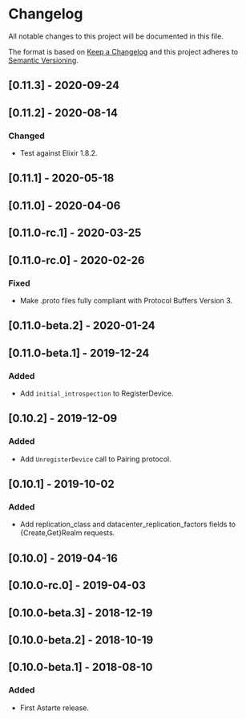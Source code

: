 # Changelog
All notable changes to this project will be documented in this file.

The format is based on [Keep a Changelog](http://keepachangelog.com/en/1.0.0/)
and this project adheres to [Semantic Versioning](http://semver.org/spec/v2.0.0.html).

## [0.11.3] - 2020-09-24

## [0.11.2] - 2020-08-14
### Changed
- Test against Elixir 1.8.2.

## [0.11.1] - 2020-05-18

## [0.11.0] - 2020-04-06

## [0.11.0-rc.1] - 2020-03-25

## [0.11.0-rc.0] - 2020-02-26
### Fixed
- Make .proto files fully compliant with Protocol Buffers Version 3.

## [0.11.0-beta.2] - 2020-01-24

## [0.11.0-beta.1] - 2019-12-24
### Added
- Add `initial_introspection` to RegisterDevice.

## [0.10.2] - 2019-12-09
### Added
- Add `UnregisterDevice` call to Pairing protocol.

## [0.10.1] - 2019-10-02
### Added
- Add replication_class and datacenter_replication_factors fields to {Create,Get}Realm requests.

## [0.10.0] - 2019-04-16

## [0.10.0-rc.0] - 2019-04-03

## [0.10.0-beta.3] - 2018-12-19

## [0.10.0-beta.2] - 2018-10-19

## [0.10.0-beta.1] - 2018-08-10
### Added
- First Astarte release.

